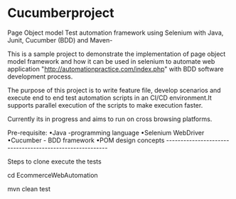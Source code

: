 # Cucumberproject
Page Object model Test automation framework using Selenium with Java, Junit, Cucumber (BDD) and Maven-

This is a sample project to demonstrate the implementation of page object model framework and how it can be used in selenium to automate web application "http://automationpractice.com/index.php" with BDD software development process.

The purpose of this project is to write feature file, develop scenarios and execute end to end test automation scripts in an CI/CD environment.It supports parallel execution of the scripts to make execution faster.

Currently its in progress and aims to run on cross browsing platforms.

Pre-requisite:
•Java -programming language 
•Selenium WebDriver
•Cucumber - BDD framework
•POM design concepts ---------------------------------------------------------

Steps to clone execute the tests



cd EcommerceWebAutomation

mvn clean test

